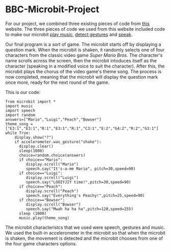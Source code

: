 # BBC-Microbit-Project

For our project, we combined three existing pieces of code from [this](https://microbit-micropython.readthedocs.io/en/latest/tutorials/introduction.html) website. The three pieces of code we used from this website included code to make our microbit [play music](https://microbit-micropython.readthedocs.io/en/latest/tutorials/music.html#wolfgang-amadeus-microbit), [detect gestures](https://microbit-micropython.readthedocs.io/en/latest/tutorials/gestures.html#magic-8) and [speak](https://microbit-micropython.readthedocs.io/en/latest/tutorials/speech.html).

Our final program is a sort of game. The microbit starts off by displaying a question mark. When the microbit is shaken, it randomly selects one of four characters from the classic video game *Super Mario Bros*. The character's name scrolls across the screen, then the microbit intoduces itself as the character (speaking in a modified voice to suit the character). After this, the microbit plays the chorus of the video game's theme song. The process is now completed, meaning that the microbit will display the question mark once more, ready for the next round of the game. 

This is our code:
```
from microbit import *
import music
import speech
import random
answers=["Mario","Luigi","Peach","Bowser"]
theme_song = ["E3:1","E3:1","R:1","E3:1","R:1","C3:1","E:2","G4:2","R:2","G3:1"]
while True:
    display.show("?")
    if accelerometer.was_gesture("shake"):
      display.clear()
      sleep(1000)
      choice=random.choice(answers)
      if choice=="Mario":
         display.scroll("Mario")
         speech.say("It's-a-me Mario", pitch=30,speed=90)
      if choice=="Luigi":
         display.scroll("Luigi")
         speech.say("LOOIYJIY time!",pitch=30,speed=90)
      if choice=="Peach":
         display.scroll("Peach")
         speech.say("Everything's Peachy!",pitch=25,speed=90)
      if choice=="Bowser":
         display.scroll("Bowser")
         speech.say("Mwah ha ha ha",pitch=120,speed=255)
      sleep (1000)
      music.play(theme_song)
```

The microbit characteristcs that we used were speech, gestures and music. We used the built-in accelerometer in the microbit so that when the microbit is shaken, the movement is detected and the microbit chooses from one of the four game characters options.



